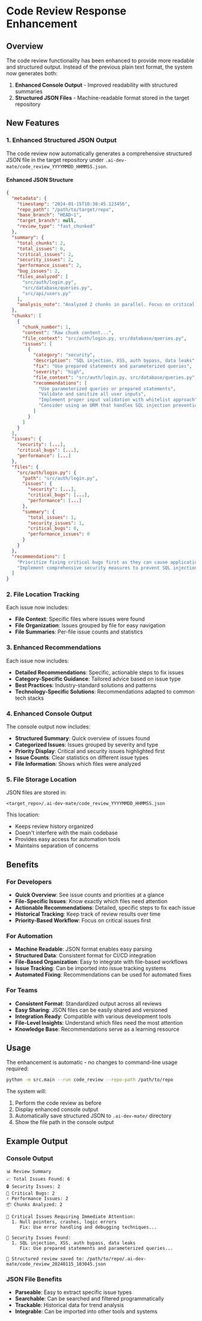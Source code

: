 # Code Review Response Enhancement

## Overview

The code review functionality has been enhanced to provide more readable and structured output. Instead of the previous plain text format, the system now generates both:

1. **Enhanced Console Output** - Improved readability with structured summaries
2. **Structured JSON Files** - Machine-readable format stored in the target repository

## New Features

### 1. Enhanced Structured JSON Output

The code review now automatically generates a comprehensive structured JSON file in the target repository under `.ai-dev-mate/code_review_YYYYMMDD_HHMMSS.json`.

#### Enhanced JSON Structure

```json
{
  "metadata": {
    "timestamp": "2024-01-15T10:30:45.123456",
    "repo_path": "/path/to/target/repo",
    "base_branch": "HEAD~1",
    "target_branch": null,
    "review_type": "fast_chunked"
  },
  "summary": {
    "total_chunks": 2,
    "total_issues": 6,
    "critical_issues": 2,
    "security_issues": 2,
    "performance_issues": 2,
    "bug_issues": 2,
    "files_analyzed": [
      "src/auth/login.py",
      "src/database/queries.py",
      "src/api/users.py"
    ],
    "analysis_note": "Analyzed 2 chunks in parallel. Focus on critical issues above."
  },
  "chunks": [
    {
      "chunk_number": 1,
      "content": "Raw chunk content...",
      "file_context": "src/auth/login.py, src/database/queries.py",
      "issues": [
        {
          "category": "security",
          "description": "SQL injection, XSS, auth bypass, data leaks",
          "fix": "Use prepared statements and parameterized queries",
          "severity": "high",
          "file_context": "src/auth/login.py, src/database/queries.py",
          "recommendations": [
            "Use parameterized queries or prepared statements",
            "Validate and sanitize all user inputs",
            "Implement proper input validation with whitelist approach",
            "Consider using an ORM that handles SQL injection prevention"
          ]
        }
      ]
    }
  ],
  "issues": {
    "security": [...],
    "critical_bugs": [...],
    "performance": [...]
  },
  "files": {
    "src/auth/login.py": {
      "path": "src/auth/login.py",
      "issues": {
        "security": [...],
        "critical_bugs": [...],
        "performance": [...]
      },
      "summary": {
        "total_issues": 1,
        "security_issues": 1,
        "critical_bugs": 0,
        "performance_issues": 0
      }
    }
  },
  "recommendations": [
    "Prioritize fixing critical bugs first as they can cause application crashes",
    "Implement comprehensive security measures to prevent SQL injection and XSS attacks"
  ]
}
```

### 2. File Location Tracking

Each issue now includes:

- **File Context**: Specific files where issues were found
- **File Organization**: Issues grouped by file for easy navigation
- **File Summaries**: Per-file issue counts and statistics

### 3. Enhanced Recommendations

Each issue now includes:

- **Detailed Recommendations**: Specific, actionable steps to fix issues
- **Category-Specific Guidance**: Tailored advice based on issue type
- **Best Practices**: Industry-standard solutions and patterns
- **Technology-Specific Solutions**: Recommendations adapted to common tech stacks

### 4. Enhanced Console Output

The console output now includes:

- **Structured Summary**: Quick overview of issues found
- **Categorized Issues**: Issues grouped by severity and type
- **Priority Display**: Critical and security issues highlighted first
- **Issue Counts**: Clear statistics on different issue types
- **File Information**: Shows which files were analyzed

### 5. File Storage Location

JSON files are stored in:
```
<target_repo>/.ai-dev-mate/code_review_YYYYMMDD_HHMMSS.json
```

This location:
- Keeps review history organized
- Doesn't interfere with the main codebase
- Provides easy access for automation tools
- Maintains separation of concerns

## Benefits

### For Developers
- **Quick Overview**: See issue counts and priorities at a glance
- **File-Specific Issues**: Know exactly which files need attention
- **Actionable Recommendations**: Detailed, specific steps to fix each issue
- **Historical Tracking**: Keep track of review results over time
- **Priority-Based Workflow**: Focus on critical issues first

### For Automation
- **Machine Readable**: JSON format enables easy parsing
- **Structured Data**: Consistent format for CI/CD integration
- **File-Based Organization**: Easy to integrate with file-based workflows
- **Issue Tracking**: Can be imported into issue tracking systems
- **Automated Fixing**: Recommendations can be used for automated fixes

### For Teams
- **Consistent Format**: Standardized output across all reviews
- **Easy Sharing**: JSON files can be easily shared and versioned
- **Integration Ready**: Compatible with various development tools
- **File-Level Insights**: Understand which files need the most attention
- **Knowledge Base**: Recommendations serve as a learning resource

## Usage

The enhancement is automatic - no changes to command-line usage required:

```bash
python -m src.main --run code_review --repo-path /path/to/repo
```

The system will:
1. Perform the code review as before
2. Display enhanced console output
3. Automatically save structured JSON to `.ai-dev-mate/` directory
4. Show the file path in the console output

## Example Output

### Console Output
```
📊 Review Summary
📈 Total Issues Found: 6
🔒 Security Issues: 2
🐛 Critical Bugs: 2
⚡ Performance Issues: 2
📦 Chunks Analyzed: 2

🚨 Critical Issues Requiring Immediate Attention:
  1. Null pointers, crashes, logic errors
     Fix: Use error handling and debugging techniques...

🔐 Security Issues Found:
  1. SQL injection, XSS, auth bypass, data leaks
     Fix: Use prepared statements and parameterized queries...

📄 Structured review saved to: /path/to/repo/.ai-dev-mate/code_review_20240115_103045.json
```

### JSON File Benefits
- **Parseable**: Easy to extract specific issue types
- **Searchable**: Can be searched and filtered programmatically
- **Trackable**: Historical data for trend analysis
- **Integrable**: Can be imported into other tools and systems